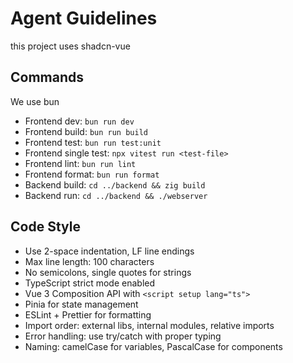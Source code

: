 # Agent Guidelines

this project uses shadcn-vue

## Commands

We use bun

- Frontend dev: `bun run dev`
- Frontend build: `bun run build`
- Frontend test: `bun run test:unit`
- Frontend single test: `npx vitest run <test-file>`
- Frontend lint: `bun run lint`
- Frontend format: `bun run format`
- Backend build: `cd ../backend && zig build`
- Backend run: `cd ../backend && ./webserver`

## Code Style

- Use 2-space indentation, LF line endings
- Max line length: 100 characters
- No semicolons, single quotes for strings
- TypeScript strict mode enabled
- Vue 3 Composition API with `<script setup lang="ts">`
- Pinia for state management
- ESLint + Prettier for formatting
- Import order: external libs, internal modules, relative imports
- Error handling: use try/catch with proper typing
- Naming: camelCase for variables, PascalCase for components

